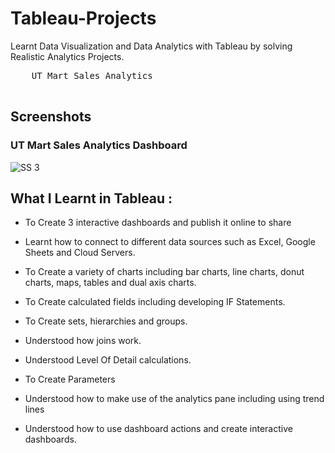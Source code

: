 # Tableau-Projects
Learnt Data Visualization and Data Analytics with Tableau by solving  Realistic Analytics Projects.

  <pre>
    UT Mart Sales Analytics            
  </pre>

## Screenshots


###  UT Mart Sales Analytics Dashboard

<img src="https://github.com/ankityadav107/Tableau-Projects/blob/ce3159b93e7e762525a937d639ef77ab6e673393/UT%20Mart%20Sales%20Analytics/Screenshots/UT%20Mart%20Sales.PNG" alt="SS 3"/>



## What I Learnt in Tableau :



  - To Create 3 interactive dashboards and publish it online to share

  - Learnt how to connect to different data sources such as Excel, Google Sheets and Cloud Servers.

  - To Create a variety of charts including bar charts, line charts, donut charts, maps, tables and dual axis charts.

  - To Create calculated fields including developing IF Statements.

  - To Create sets, hierarchies and groups.

  - Understood how joins work.

  - Understood Level Of Detail calculations.

  - To Create Parameters

  - Understood how to make use of the analytics pane including using trend lines

  - Understood how to use dashboard actions and create interactive dashboards.
 
  
